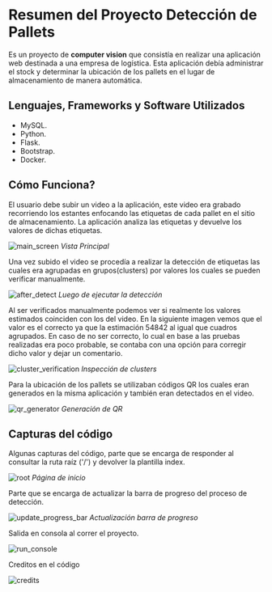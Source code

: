 # Resumen del Proyecto Detección de Pallets
Es un proyecto de **computer vision** que consistía en realizar una aplicación web destinada a una empresa de logística. Esta aplicación debía administrar el stock y determinar la ubicación de los pallets en el lugar de almacenamiento de manera automática.

## Lenguajes, Frameworks y Software Utilizados

* MySQL.
* Python.
* Flask.
* Bootstrap.
* Docker.

## Cómo Funciona?
El usuario debe subir un video a la aplicación, este video era grabado recorriendo los estantes enfocando las etiquetas de cada pallet en el sitio de almacenamiento. La aplicación analiza las etiquetas y devuelve los valores de dichas etiquetas.

![main_screen](assets/img/screen1.png)
*Vista Principal*

Una vez subido el video se procedía a realizar la detección de etiquetas las cuales era agrupadas en grupos(clusters) por valores los cuales se pueden verificar manualmente.

![after_detect](assets/img/screen2.png)
*Luego de ejecutar la detección*

Al ser verificados manualmente podemos ver si realmente los valores estimados coinciden con los del video. En la siguiente imagen vemos que el valor es el correcto ya que la estimación 54842 al igual que cuadros agrupados. En caso de no ser correcto, lo cual en base a las pruebas realizadas era poco probable, se contaba con una opción para corregir dicho valor y dejar un comentario.

![cluster_verification](assets/img/screen3.png)
*Inspección de clusters*

Para la ubicación de los pallets se utilizaban códigos QR los cuales eran generados en la misma aplicación y también eran detectados en el video.

![qr_generator](assets/img/screen4.png)
*Generación de QR*

## Capturas del código
Algunas capturas del código, parte que se encarga de responder al consultar la ruta raíz ('/')  y devolver la plantilla index.

![root](assets/img/raiz.png)
*Página de inicio*

Parte que se encarga de actualizar la barra de progreso del proceso de detección.

![update_progress_bar](assets/img/update.png)
*Actualización barra de progreso*

Salida en consola al correr el proyecto.

![run_console](assets/img/console.png)

Creditos en el código

![credits](assets/img/credits.png)